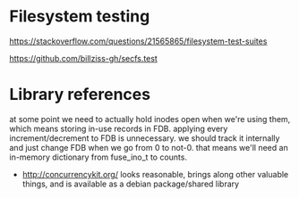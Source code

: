 # Filesystem testing

https://stackoverflow.com/questions/21565865/filesystem-test-suites

https://github.com/billziss-gh/secfs.test

# Library references

at some point we need to actually hold inodes open when we're using
them, which means storing in-use records in FDB. applying every
increment/decrement to FDB is unnecessary. we should track it internally
and just change FDB when we go from 0 to not-0. that means we'll need
an in-memory dictionary from fuse_ino_t to counts.

* http://concurrencykit.org/ looks reasonable, brings along other
  valuable things, and is available as a debian package/shared library
